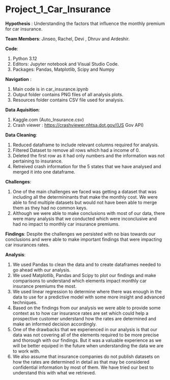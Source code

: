 # Project_1_Car_Insurance

**Hypothesis** : 
Understanding the factors that influence the monthly premium for car insurance. 

**Team Members**: 
Jinseo, Rachel, Devi , Dhruv and Ardeshir.

**Code**: 
1) Python 3.12
2) Editors: Jupyter notebook and Visual Studio Code.
3) Packages: Pandas, Matplotlib, Scipy and Numpy

**Navigation** : 
1) Main code is in car_insurance.ipynb
2) Output folder contains PNG files of all analysis plots.
3) Resources folder contains CSV file used for analysis. 

**Data Aquisition**:
1) Kaggle.com (Auto_Insurance.csv)
2) Crash viewer : https://crashviewer.nhtsa.dot.gov/(US Gov API)

**Data Cleaning**: 
1) Reduced dataframe to include relevant columns required for analysis.
2) Filtered Dataset to remove all rows which had a income of 0.
3) Deleted the first row as it had only numbers and the information was not pertaining to insurance.
4) Retreived crash information for the 5 states that we have analysed and merged it into one dataframe. 

**Challenges**: 
1) One of the main challenges we faced was getting a dataset that was including all the determininants that make the monthly cost. We were able to find multiple datasets but would not have been able to merge them as they had no common keys. 
2) Although we were able to make conclusions with most of our data, there were many analysis that we conducted which were inconclusive and had no impact to monthly car insurance premiums.

**Findings**: Despite the challenges we persisted with no bias towards our conclusions and were able to make important findings that were impacting car insurances rates. 

**Analysis**: 
1) We used Pandas to clean the data and to create dataframes needed to go ahead with our analysis.
2) We used Matplotlib, Pandas and Scipy to plot our findings and make comparisons to understand which elements impact monthly car insurance premiums the most.
3) We used linear regression to determine where there was enough in the data to use for a predictive model with some more insight and advanced techniques.
4) Based on the findings from our analysis we were able to provide some context as to how car insurance rates are set which could help a prospective customer understand how the rates are determined and make an informed decision accordingly.
5) One of the drawbacks that we experienced in our analysis is that our data was not covering all of the elements required to be more precise and thorough with our findings. But it was a valuable experience as we will be better equiped in the future when understanding the    data we are to work with.
6) We also assume that insurance companies do not publish datasets on how the rates are determined in detail as that may be considered confidential information by most of them. We have tried our best to understand this with what we retrieved. 
